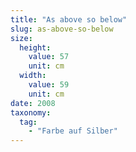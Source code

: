 ```yaml
---
title: "As above so below"
slug: as-above-so-below
size:
  height:
    value: 57
    unit: cm
  width:
    value: 59
    unit: cm
date: 2008
taxonomy:
  tag:
    - "Farbe auf Silber"
---
```

